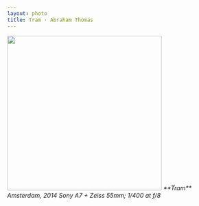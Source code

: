 ```yaml
---
layout: photo
title: Tram · Abraham Thomas
---
```


<img src="/assets/photos/Tram.jpg" width="360px" class="photo">

<i>
**Tram**  
Amsterdam, 2014  
Sony A7 + Zeiss 55mm; 1/400 at f/8  
</i>
